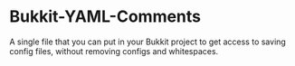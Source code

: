 # Bukkit-YAML-Comments

A single file that you can put in your Bukkit project to get access to saving config files, without removing configs and whitespaces.
